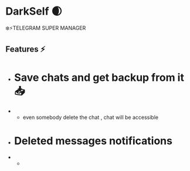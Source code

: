 # DarkSelf 🌒
❄️⚡️TELEGRAM SUPER MANAGER  
## Features ⚡️
- # Save chats and get backup from it 📥
- - even somebody delete the chat , chat will be accessible 
- # Deleted messages notifications 
- - 
